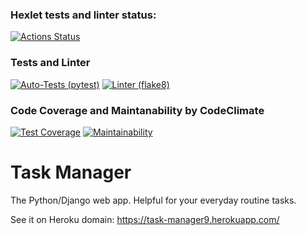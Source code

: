 ### Hexlet tests and linter status:
[![Actions Status](https://github.com/eugenenazirov/python-project-52/workflows/hexlet-check/badge.svg)](https://github.com/eugenenazirov/python-project-52/actions)

### Tests and Linter
[![Auto-Tests (pytest)](https://github.com/eugenenazirov/python-project-52/actions/workflows/tests.yml/badge.svg)](https://github.com/eugenenazirov/python-project-52/actions/workflows/tests.yml)
[![Linter (flake8)](https://github.com/eugenenazirov/python-project-52/actions/workflows/linter.yml/badge.svg)](https://github.com/eugenenazirov/python-project-52/actions/workflows/linter.yml)

### Code Coverage and Maintanability by CodeClimate
[![Test Coverage](https://api.codeclimate.com/v1/badges/5af31397cd063cf85be8/test_coverage)](https://codeclimate.com/github/eugenenazirov/python-project-52/test_coverage)
[![Maintainability](https://api.codeclimate.com/v1/badges/5af31397cd063cf85be8/maintainability)](https://codeclimate.com/github/eugenenazirov/python-project-52/maintainability)

# Task Manager

The Python/Django web app. Helpful for your everyday routine tasks.

See it on Heroku domain:
https://task-manager9.herokuapp.com/
